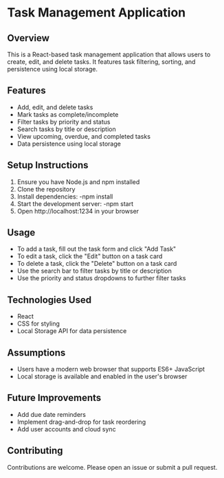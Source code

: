 # Task Management Application

## Overview
This is a React-based task management application that allows users to create, edit, and delete tasks. It features task filtering, sorting, and persistence using local storage.

## Features
- Add, edit, and delete tasks
- Mark tasks as complete/incomplete
- Filter tasks by priority and status
- Search tasks by title or description
- View upcoming, overdue, and completed tasks
- Data persistence using local storage

## Setup Instructions
1. Ensure you have Node.js and npm installed
2. Clone the repository
3. Install dependencies:
-npm install
4. Start the development server:
-npm start
5. Open http://localhost:1234 in your browser

## Usage
- To add a task, fill out the task form and click "Add Task"
- To edit a task, click the "Edit" button on a task card
- To delete a task, click the "Delete" button on a task card
- Use the search bar to filter tasks by title or description
- Use the priority and status dropdowns to further filter tasks

## Technologies Used
- React
- CSS for styling
- Local Storage API for data persistence

## Assumptions
- Users have a modern web browser that supports ES6+ JavaScript
- Local storage is available and enabled in the user's browser

## Future Improvements
- Add due date reminders
- Implement drag-and-drop for task reordering
- Add user accounts and cloud sync

## Contributing
Contributions are welcome. Please open an issue or submit a pull request.


